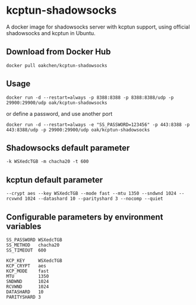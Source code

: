 # kcptun-shadowsocks

A docker image for shadowsocks server with kcptun support, using official shadowsocks and kcptun in Ubuntu.

## Download from Docker Hub

    docker pull oakchen/kcptun-shadowsocks

## Usage

    docker run -d --restart=always -p 8388:8388 -p 8388:8388/udp -p 29900:29900/udp oak/kcptun-shadowsocks

or define a password, and use another port

    docker run -d --restart=always -e "SS_PASSWORD=123456" -p 443:8388 -p 443:8388/udp -p 29900:29900/udp oak/kcptun-shadowsocks

## Shadowsocks default parameter

    -k WSXedcTGB -m chacha20 -t 600

## kcptun default parameter

    --crypt aes --key WSXedcTGB --mode fast --mtu 1350 --sndwnd 1024 --rcvwnd 1024 --datashard 10 --parityshard 3 --nocomp --quiet

## Configurable parameters by environment variables

    SS_PASSWORD WSXedcTGB
    SS_METHOD   chacha20
    SS_TIMEOUT  600

    KCP_KEY     WSXedcTGB
    KCP_CRYPT   aes
    KCP_MODE    fast
    MTU         1350
    SNDWND      1024
    RCVWND      1024
    DATASHARD   10
    PARITYSHARD 3

